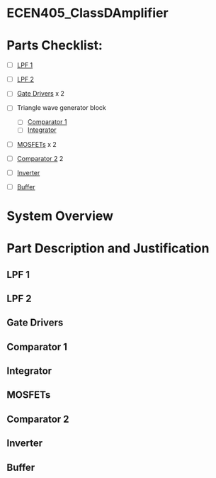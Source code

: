 # ECEN405_ClassDAmplifier

# Parts Checklist:
- [ ] [LPF 1](#lpf-1)
- [ ] [LPF 2](#lpf-2)
- [ ] [Gate Drivers](#gate-drivers) x 2
- [ ] Triangle wave generator block 
    - [ ] [Comparator 1](#comparator-1) 
    - [ ] [Integrator](#integrator)
- [ ] [MOSFETs](#mosfets) x 2
- [ ] [Comparator 2](#comparator) 2
- [ ] [Inverter](#inverter)
- [ ] [Buffer](#buffer)


# System Overview


# Part Description and Justification
## LPF 1
## LPF 2
## Gate Drivers
## Comparator 1
## Integrator
## MOSFETs
## Comparator 2
## Inverter
## Buffer
